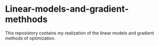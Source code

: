 # Linear-models-and-gradient-methhods
This reposistory contains my realization of the linear models and gradient methods of optimization.
